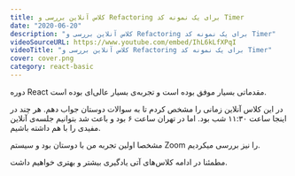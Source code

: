 ```yaml
---
title: کلاس آنلاین بررسی و Refactoring برای یک نمونه کد Timer
date: "2020-06-20"
description: "کلاس آنلاین بررسی و Refactoring برای یک نمونه کد Timer"
videoSourceURL: https://www.youtube.com/embed/IhL6kLfXPqI
videoTitle: "کلاس آنلاین بررسی و Refactoring برای یک نمونه کد Timer"
cover: cover.png
category: react-basic
---
```


دوره React مقدماتی بسیار موفق بوده است و تجربه‌ی بسیار عالی‌ای بوده است.

در این کلاس آنلاین زمانی را مشخص کردم تا به سوالات دوستان جواب دهم. هر چند در اینجا ساعت ۱۱:۳۰ شب بود. اما در تهران ساعت ۶ بود و باعث شد بتوانیم جلسه‌ی آنلاین مفیدی را با هم داشته باشیم.

مشخصا اولین تجربه من با دوستان بود و سیستم Zoom را نیز بررسی میکردیم.

مطمئنا در ادامه کلاس‌های آتی یادگیری بیشتر و بهتری خواهیم داشت.